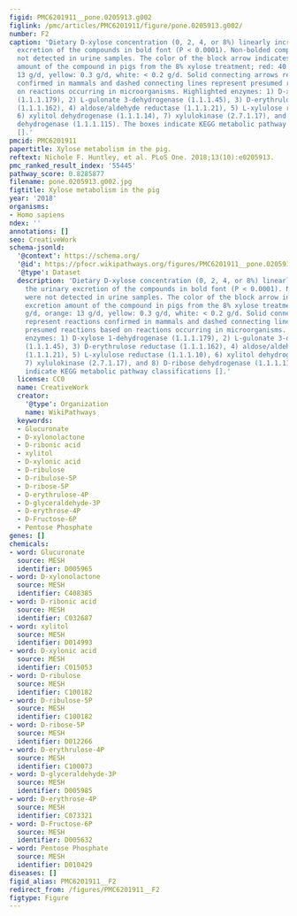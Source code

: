```yaml
---
figid: PMC6201911__pone.0205913.g002
figlink: /pmc/articles/PMC6201911/figure/pone.0205913.g002/
number: F2
caption: 'Dietary D-xylose concentration (0, 2, 4, or 8%) linearly increased the urinary
  excretion of the compounds in bold font (P < 0.0001). Non-bolded compounds were
  not detected in urine samples. The color of the block arrow indicates average excretion
  amount of the compound in pigs from the 8% xylose treatment; red: 40 g/d, orange:
  13 g/d, yellow: 0.3 g/d, white: < 0.2 g/d. Solid connecting arrows represent reactions
  confirmed in mammals and dashed connecting lines represent presumed reactions based
  on reactions occurring in microorganisms. Highlighted enzymes: 1) D-xylose 1-dehydrogenase
  (1.1.1.179), 2) L-gulonate 3-dehydrogenase (1.1.1.45), 3) D-erythrulose reductase
  (1.1.1.162), 4) aldose/aldehyde reductase (1.1.1.21), 5) L-xylulose reductase (1.1.1.10),
  6) xylitol dehydrogenase (1.1.1.14), 7) xylulokinase (2.7.1.17), and 8) D-ribose
  dehydrogenase (1.1.1.115). The boxes indicate KEGG metabolic pathway classifications
  [].'
pmcid: PMC6201911
papertitle: Xylose metabolism in the pig.
reftext: Nichole F. Huntley, et al. PLoS One. 2018;13(10):e0205913.
pmc_ranked_result_index: '55445'
pathway_score: 0.8285877
filename: pone.0205913.g002.jpg
figtitle: Xylose metabolism in the pig
year: '2018'
organisms:
- Homo sapiens
ndex: ''
annotations: []
seo: CreativeWork
schema-jsonld:
  '@context': https://schema.org/
  '@id': https://pfocr.wikipathways.org/figures/PMC6201911__pone.0205913.g002.html
  '@type': Dataset
  description: 'Dietary D-xylose concentration (0, 2, 4, or 8%) linearly increased
    the urinary excretion of the compounds in bold font (P < 0.0001). Non-bolded compounds
    were not detected in urine samples. The color of the block arrow indicates average
    excretion amount of the compound in pigs from the 8% xylose treatment; red: 40
    g/d, orange: 13 g/d, yellow: 0.3 g/d, white: < 0.2 g/d. Solid connecting arrows
    represent reactions confirmed in mammals and dashed connecting lines represent
    presumed reactions based on reactions occurring in microorganisms. Highlighted
    enzymes: 1) D-xylose 1-dehydrogenase (1.1.1.179), 2) L-gulonate 3-dehydrogenase
    (1.1.1.45), 3) D-erythrulose reductase (1.1.1.162), 4) aldose/aldehyde reductase
    (1.1.1.21), 5) L-xylulose reductase (1.1.1.10), 6) xylitol dehydrogenase (1.1.1.14),
    7) xylulokinase (2.7.1.17), and 8) D-ribose dehydrogenase (1.1.1.115). The boxes
    indicate KEGG metabolic pathway classifications [].'
  license: CC0
  name: CreativeWork
  creator:
    '@type': Organization
    name: WikiPathways
  keywords:
  - Glucuronate
  - D-xylonolactone
  - D-ribonic acid
  - xylitol
  - D-xylonic acid
  - D-ribulose
  - D-ribulose-5P
  - D-ribose-5P
  - D-erythrulose-4P
  - D-glyceraldehyde-3P
  - D-erythrose-4P
  - D-Fructose-6P
  - Pentose Phosphate
genes: []
chemicals:
- word: Glucuronate
  source: MESH
  identifier: D005965
- word: D-xylonolactone
  source: MESH
  identifier: C408385
- word: D-ribonic acid
  source: MESH
  identifier: C032687
- word: xylitol
  source: MESH
  identifier: D014993
- word: D-xylonic acid
  source: MESH
  identifier: C015053
- word: D-ribulose
  source: MESH
  identifier: C100182
- word: D-ribulose-5P
  source: MESH
  identifier: C100182
- word: D-ribose-5P
  source: MESH
  identifier: D012266
- word: D-erythrulose-4P
  source: MESH
  identifier: C100073
- word: D-glyceraldehyde-3P
  source: MESH
  identifier: D005985
- word: D-erythrose-4P
  source: MESH
  identifier: C073321
- word: D-Fructose-6P
  source: MESH
  identifier: D005632
- word: Pentose Phosphate
  source: MESH
  identifier: D010429
diseases: []
figid_alias: PMC6201911__F2
redirect_from: /figures/PMC6201911__F2
figtype: Figure
---
```

